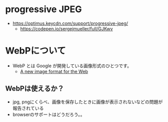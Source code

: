 # progressive JPEG

+ <https://optimus.keycdn.com/support/progressive-jpeg/>
  + <https://codepen.io/sergejmueller/full/GJKwv>

# WebPについて

+ WebP とは Google が開発している画像形式のひとつです。
  + [A new image format for the Web](https://developers.google.com/speed/webp/)

## WebPは使えるか？

+ jpg, pngにくらべ、画像を保存したときに画像が表示されないなどの問題が報告されている
+ browserのサポートはどうだろう。。

